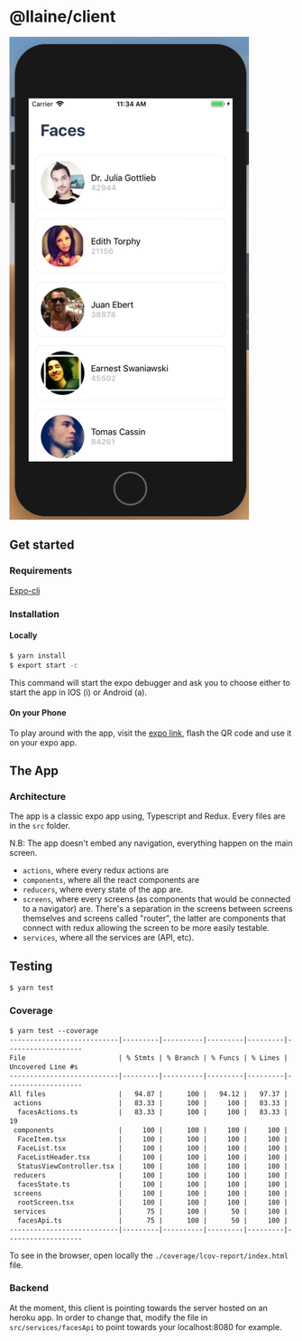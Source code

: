# @llaine/client


![The App](assets/app.png 'The App')

## Get started

### Requirements

[Expo-cli](https://docs.expo.io/get-started/installation/)


### Installation

#### Locally

```bash
$ yarn install
$ export start -c 
```

This command will start the expo debugger and ask you to choose either to
start the app in IOS (i) or Android (a).


#### On your Phone

To play around with the app, visit the [expo link](https://exp.host/@llaine7/client), flash the QR code and use it on your expo app.

## The App

### Architecture

The app is a classic expo app using, Typescript and Redux.
Every files are in the `src` folder.

N.B: The app doesn't embed any navigation, everything happen on the main screen. 

- `actions`, where every redux actions are
- `components`, where all the react components are
- `reducers`, where every state of the app are.
-  `screens`, where every screens (as components that would be connected to a navigator) are. 
There's a separation in the screens between screens themselves and screens called "router", the latter are components that connect
with redux allowing the screen to be more easily testable. 
- `services`, where all the services are (API, etc).

## Testing

```
$ yarn test
```

### Coverage

```
$ yarn test --coverage
---------------------------|---------|----------|---------|---------|-------------------
File                       | % Stmts | % Branch | % Funcs | % Lines | Uncovered Line #s
---------------------------|---------|----------|---------|---------|-------------------
All files                  |   94.87 |      100 |   94.12 |   97.37 |
 actions                   |   83.33 |      100 |     100 |   83.33 |
  facesActions.ts          |   83.33 |      100 |     100 |   83.33 | 19
 components                |     100 |      100 |     100 |     100 |
  FaceItem.tsx             |     100 |      100 |     100 |     100 |
  FaceList.tsx             |     100 |      100 |     100 |     100 |
  FaceListHeader.tsx       |     100 |      100 |     100 |     100 |
  StatusViewController.tsx |     100 |      100 |     100 |     100 |
 reducers                  |     100 |      100 |     100 |     100 |
  facesState.ts            |     100 |      100 |     100 |     100 |
 screens                   |     100 |      100 |     100 |     100 |
  rootScreen.tsx           |     100 |      100 |     100 |     100 |
 services                  |      75 |      100 |      50 |     100 |
  facesApi.ts              |      75 |      100 |      50 |     100 |
---------------------------|---------|----------|---------|---------|-------------------

```

To see in the browser, open locally the `./coverage/lcov-report/index.html` file.


### Backend

At the moment, this client is pointing towards the server hosted on an heroku app.
In order to change that, modify the file in `src/services/facesApi` to point towards your localhost:8080 for example.
